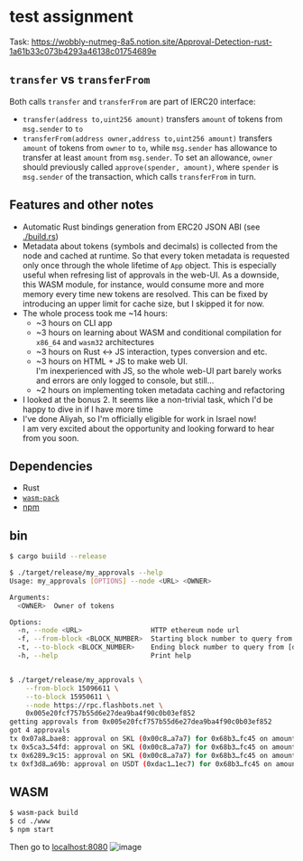 # test assignment

Task: https://wobbly-nutmeg-8a5.notion.site/Approval-Detection-rust-1a61b33c073b4293a46138c01754689e

## `transfer` vs `transferFrom`
Both calls `transfer` and `transferFrom` are part of IERC20 interface:
* `transfer(address to,uint256 amount)` transfers `amount` of tokens from `msg.sender` to `to`
* `transferFrom(address owner,address to,uint256 amount)` transfers `amount` of tokens
  from `owner` to `to`, while `msg.sender` has allowance to transfer at least `amount`
  from `msg.sender`. To set an allowance, `owner` should previously called
  `approve(spender, amount)`, where `spender` is `msg.sender` of the transaction, which
  calls `transferFrom` in turn.

## Features and other notes

* Automatic Rust bindings generation from ERC20 JSON ABI (see [./build.rs](./build.rs))
* Metadata about tokens (symbols and decimals) is collected from the node and cached at runtime.
  So that every token metadata is requested only once through the whole lifetime of `App` object.
  This is especially useful when refresing list of approvals in the web-UI.
  As a downside, this WASM module, for instance, would consume more and more memory
  every time new tokens are resolved. This can be fixed by introducing an upper limit
  for cache size, but I skipped it for now.
* The whole process took me ~14 hours:
  * ~3 hours on CLI app
  * ~3 hours on learning about WASM and conditional compilation
    for `x86_64` and `wasm32` architectures
  * ~3 hours on Rust <-> JS interaction, types conversion and etc.
  * ~3 hours on HTML + JS to make web UI.  
    I'm inexperienced with JS, so the whole web-UI part barely works
    and errors are only logged to console, but still...
  * ~2 hours on implementing token metadata caching and refactoring
* I looked at the bonus 2. It seems like a non-trivial task,
  which I'd be happy to dive in if I have more time
* I've done Aliyah, so I'm officially eligible for work in Israel now!  
  I am very excited about the opportunity and looking forward to hear from you soon.

## Dependencies

* Rust
* [`wasm-pack`](https://rustwasm.github.io/wasm-pack/)
* [npm](https://docs.npmjs.com/cli/v9/configuring-npm/install)

## bin

```sh
$ cargo buiild --release

$ ./target/release/my_approvals --help
Usage: my_approvals [OPTIONS] --node <URL> <OWNER>

Arguments:
  <OWNER>  Owner of tokens

Options:
  -n, --node <URL>                 HTTP ethereum node url
  -f, --from-block <BLOCK_NUMBER>  Starting block number to query from [default: earliest]
  -t, --to-block <BLOCK_NUMBER>    Ending block number to query from [default: latest]
  -h, --help                       Print help


$ ./target/release/my_approvals \
    --from-block 15096611 \
    --to-block 15950611 \
    --node https://rpc.flashbots.net \
    0x005e20fcf757b55d6e27dea9ba4f90c0b03ef852
getting approvals from 0x005e20fcf757b55d6e27dea9ba4f90c0b03ef852
got 4 approvals
tx 0x07a8…bae8: approval on SKL (0x00c8…a7a7) for 0x68b3…fc45 on amount of 115792089237316195423570985008687907853269984665640564039457.584007913129639935
tx 0x5ca3…54fd: approval on SKL (0x00c8…a7a7) for 0x68b3…fc45 on amount of 115792089237316195423570985008687907853269984665640564019457.584007913129639935
tx 0x6289…9c15: approval on SKL (0x00c8…a7a7) for 0x68b3…fc45 on amount of 115792089237316195423570985008687907853269984665640563830357.584007913129639935
tx 0xf3d8…a69b: approval on USDT (0xdac1…1ec7) for 0x68b3…fc45 on amount of 115792089237316195423570985008687907853269984665640564039457584007913129.639935
```

## WASM

```sh
$ wasm-pack build
$ cd ./www
$ npm start
```

Then go to [localhost:8080](http://localhost:8080)
![image](https://user-images.githubusercontent.com/10659110/222786309-225fd802-6345-4c21-bf9c-998277afd64f.png)

